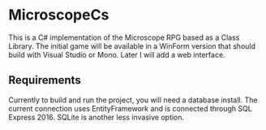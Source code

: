 # MicroscopeCs

This is a C# implementation of the Microscope RPG based as a Class Library.  The initial game will be available in a WinForm version that should build with Visual Studio or Mono.  Later I will add a web interface.

## Requirements
Currently to build and run the project, you will need a database install.  The current connection uses EntityFramework and is connected through SQL Express 2016.  SQLite is another less invasive option.
